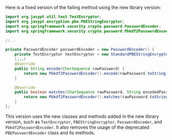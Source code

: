 Here is a fixed version of the failing method using the new library version:

```java
import org.jasypt.util.text.TextEncryptor;
import org.jasypt.encryption.pbe.PBEStringEncryptor;
import org.springframework.security.crypto.password.PasswordEncoder;
import org.springframework.security.crypto.password.Pbkdf2PasswordEncoder;

//...

private PasswordEncoder passwordEncoder = new PasswordEncoder() {
    private TextEncryptor textEncryptor = new StandardPBEStringEncryptor();
    (...)
    @Override
    public String encode(CharSequence rawPassword) {
        return new Pbkdf2PasswordEncoder().encode(rawPassword.toString());
    }

    @Override
    public boolean matches(CharSequence rawPassword, String encodedPassword) {
        return new Pbkdf2PasswordEncoder().matches(rawPassword.toString(), encodedPassword);
    }
};
```

This version uses the new classes and methods added in the new library version, such as `TextEncryptor`, `PBEStringEncryptor`, `PasswordEncoder`, and `Pbkdf2PasswordEncoder`. It also removes the usage of the deprecated `PBEPasswordEncoder` class and its methods.